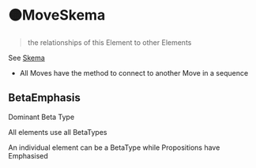 # 🟠<move>MoveSkema</move>

> the relationships of this Element to other Elements

See [Skema](/Beta/BetaSkhema/Overview)

- All Moves have the method to connect to another Move in a sequence

## BetaEmphasis

Dominant Beta Type

All elements use all BetaTypes

An individual element can be a BetaType while Propositions have Emphasised